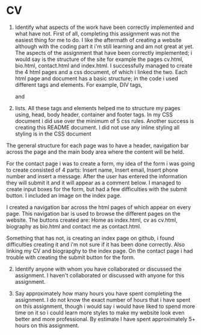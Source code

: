 # CV
1.	Identify what aspects of the work have been correctly implemented and what have not.
First of all, completing this assignment was not the easiest thing for me to do. I like the aftermath of creating a website although with the coding part it i'm still learning and am not great at yet. The aspects of the assignment that have been correctly implemented; i would say is the structure of the site for example the pages cv.html, bio.html, contact.html and index.html. I successfully managed to create the 4 html pages and a css document, of which i linked the two.
Each html page and document has a basic structure; in the code i used different tags and elements. For example, DIV tags, <p> and <li> lists. All these tags and elements helped me to structure my pages using, head, body header, container and footer tags. In my CSS document i did use over the minimum of 5 css rules. Another success is creating this README document. 
I did not use any inline styling all styling is in the CSS document

The general structure for each page was to have a header, navigation bar across the page and the main body area where the content will be held.

For the contact page i was to create a form, my idea of the form i was going to create consisted of 4 parts: Insert name, Insert email,  Insert phone number and insert a message. After the user has entered the information they will submit it and it will appear as a comment below. I managed to create input boxes for the form, but had a few difficulties with the submit button.
I included an image on the index page.

I created a navigation bar across the html pages of which appear on every page. This navigation bar is used to browse the different pages on the website. The buttons created are: Home as index.html, cv as cv.html, biography as bio.html and contact me as contact.html.

Something that has not, is creating an index page on github, i found difficulties creating it and i'm not sure if it has been done correctly. Also linking my CV and biograpghy to the index page. On the contact page i had trouble with creating the submit button for the form.

2.	Identify anyone with whom you have collaborated or discussed the assignment.
I haven't collaborated or discussed with anyone for this assignment.

3.	Say approximately how many hours you have spent completing the assignment.
I do not know the exact number of hours that i have spent on this assignment, though i would say i would have liked to spend more time on it so i could learn more styles to make my website look even better and more professional. By estimate I have spent approximately 5+ hours on this assignment.

